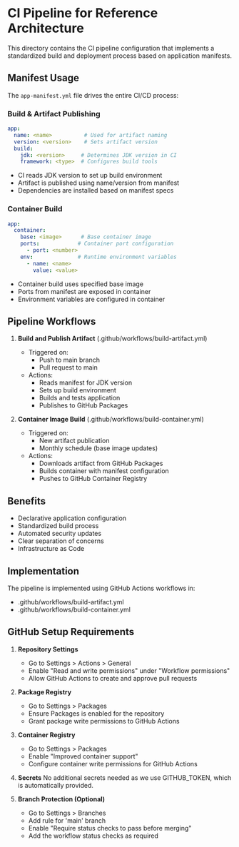 # CI Pipeline for Reference Architecture

This directory contains the CI pipeline configuration that implements a standardized build and deployment process based on application manifests.

## Manifest Usage

The `app-manifest.yml` file drives the entire CI/CD process:

### Build & Artifact Publishing
```yaml
app:
  name: <name>          # Used for artifact naming
  version: <version>    # Sets artifact version
  build:
    jdk: <version>     # Determines JDK version in CI
    framework: <type>  # Configures build tools
```
- CI reads JDK version to set up build environment
- Artifact is published using name/version from manifest
- Dependencies are installed based on manifest specs

### Container Build
```yaml
app:
  container:
    base: <image>      # Base container image
    ports:            # Container port configuration
      - port: <number>
    env:              # Runtime environment variables
      - name: <name>
        value: <value>
```
- Container build uses specified base image
- Ports from manifest are exposed in container
- Environment variables are configured in container

## Pipeline Workflows

1. **Build and Publish Artifact** (.github/workflows/build-artifact.yml)
   - Triggered on:
     - Push to main branch
     - Pull request to main
   - Actions:
     - Reads manifest for JDK version
     - Sets up build environment
     - Builds and tests application
     - Publishes to GitHub Packages

2. **Container Image Build** (.github/workflows/build-container.yml)
   - Triggered on:
     - New artifact publication
     - Monthly schedule (base image updates)
   - Actions:
     - Downloads artifact from GitHub Packages
     - Builds container with manifest configuration
     - Pushes to GitHub Container Registry

## Benefits

- Declarative application configuration
- Standardized build process
- Automated security updates
- Clear separation of concerns
- Infrastructure as Code

## Implementation

The pipeline is implemented using GitHub Actions workflows in:
- .github/workflows/build-artifact.yml
- .github/workflows/build-container.yml

## GitHub Setup Requirements

1. **Repository Settings**
   - Go to Settings > Actions > General
   - Enable "Read and write permissions" under "Workflow permissions"
   - Allow GitHub Actions to create and approve pull requests

2. **Package Registry**
   - Go to Settings > Packages
   - Ensure Packages is enabled for the repository
   - Grant package write permissions to GitHub Actions

3. **Container Registry**
   - Go to Settings > Packages
   - Enable "Improved container support"
   - Configure container write permissions for GitHub Actions

4. **Secrets**
   No additional secrets needed as we use GITHUB_TOKEN, which is automatically provided.

5. **Branch Protection (Optional)**
   - Go to Settings > Branches
   - Add rule for 'main' branch
   - Enable "Require status checks to pass before merging"
   - Add the workflow status checks as required
